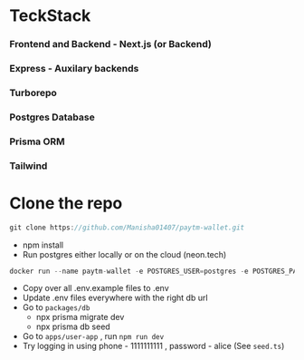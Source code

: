 # TeckStack
### Frontend and Backend - Next.js (or Backend)
### Express - Auxilary backends
### Turborepo
### Postgres Database
### Prisma ORM
### Tailwind

# Clone the repo

```jsx
git clone https://github.com/Manisha01407/paytm-wallet.git
```

- npm install
- Run postgres either locally or on the cloud (neon.tech)

```jsx
docker run --name paytm-wallet -e POSTGRES_USER=postgres -e POSTGRES_PASSWORD=mysecretpassword -e POSTGRES_DB=mydatabase -p 5432:5432 -d postgres
```

- Copy over all .env.example files to .env
- Update .env files everywhere with the right db url
- Go to `packages/db`
    - npx prisma migrate dev
    - npx prisma db seed
- Go to `apps/user-app` , run `npm run dev`
- Try logging in using phone - 1111111111 , password - alice (See `seed.ts`)
